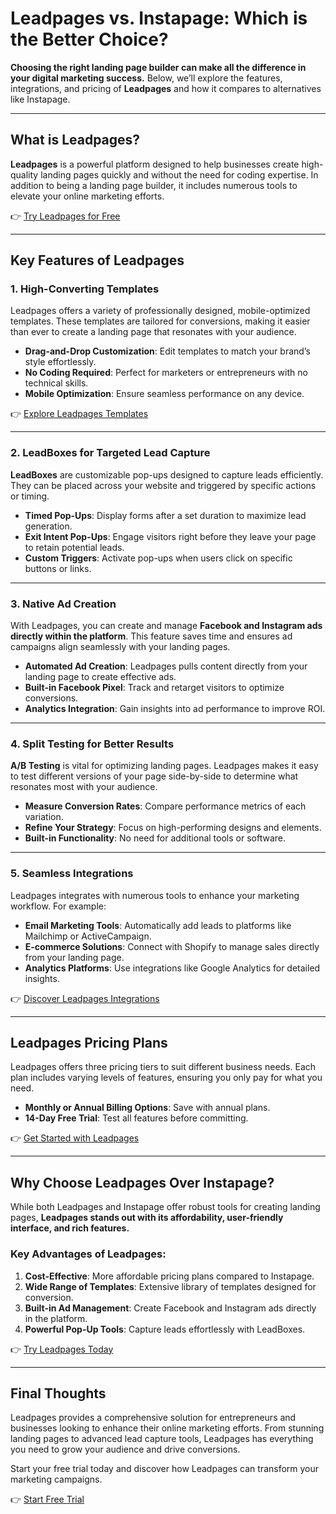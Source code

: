 # Leadpages vs. Instapage: Which is the Better Choice?

**Choosing the right landing page builder can make all the difference in your digital marketing success.** Below, we’ll explore the features, integrations, and pricing of **Leadpages** and how it compares to alternatives like Instapage.

---

## What is Leadpages?

**Leadpages** is a powerful platform designed to help businesses create high-quality landing pages quickly and without the need for coding expertise. In addition to being a landing page builder, it includes numerous tools to elevate your online marketing efforts.

👉 [Try Leadpages for Free](https://bit.ly/LEadPages)

---

## Key Features of Leadpages

### 1. High-Converting Templates
Leadpages offers a variety of professionally designed, mobile-optimized templates. These templates are tailored for conversions, making it easier than ever to create a landing page that resonates with your audience.

- **Drag-and-Drop Customization**: Edit templates to match your brand’s style effortlessly.
- **No Coding Required**: Perfect for marketers or entrepreneurs with no technical skills.
- **Mobile Optimization**: Ensure seamless performance on any device.

👉 [Explore Leadpages Templates](https://bit.ly/LEadPages)

---

### 2. LeadBoxes for Targeted Lead Capture
**LeadBoxes** are customizable pop-ups designed to capture leads efficiently. They can be placed across your website and triggered by specific actions or timing.

- **Timed Pop-Ups**: Display forms after a set duration to maximize lead generation.
- **Exit Intent Pop-Ups**: Engage visitors right before they leave your page to retain potential leads.
- **Custom Triggers**: Activate pop-ups when users click on specific buttons or links.

---

### 3. Native Ad Creation
With Leadpages, you can create and manage **Facebook and Instagram ads directly within the platform**. This feature saves time and ensures ad campaigns align seamlessly with your landing pages.

- **Automated Ad Creation**: Leadpages pulls content directly from your landing page to create effective ads.
- **Built-in Facebook Pixel**: Track and retarget visitors to optimize conversions.
- **Analytics Integration**: Gain insights into ad performance to improve ROI.

---

### 4. Split Testing for Better Results
**A/B Testing** is vital for optimizing landing pages. Leadpages makes it easy to test different versions of your page side-by-side to determine what resonates most with your audience.

- **Measure Conversion Rates**: Compare performance metrics of each variation.
- **Refine Your Strategy**: Focus on high-performing designs and elements.
- **Built-in Functionality**: No need for additional tools or software.

---

### 5. Seamless Integrations
Leadpages integrates with numerous tools to enhance your marketing workflow. For example:

- **Email Marketing Tools**: Automatically add leads to platforms like Mailchimp or ActiveCampaign.
- **E-commerce Solutions**: Connect with Shopify to manage sales directly from your landing page.
- **Analytics Platforms**: Use integrations like Google Analytics for detailed insights.

👉 [Discover Leadpages Integrations](https://bit.ly/LEadPages)

---

## Leadpages Pricing Plans

Leadpages offers three pricing tiers to suit different business needs. Each plan includes varying levels of features, ensuring you only pay for what you need.

- **Monthly or Annual Billing Options**: Save with annual plans.
- **14-Day Free Trial**: Test all features before committing.

👉 [Get Started with Leadpages](https://bit.ly/LEadPages)

---

## Why Choose Leadpages Over Instapage?

While both Leadpages and Instapage offer robust tools for creating landing pages, **Leadpages stands out with its affordability, user-friendly interface, and rich features.**

### Key Advantages of Leadpages:
1. **Cost-Effective**: More affordable pricing plans compared to Instapage.
2. **Wide Range of Templates**: Extensive library of templates designed for conversion.
3. **Built-in Ad Management**: Create Facebook and Instagram ads directly in the platform.
4. **Powerful Pop-Up Tools**: Capture leads effortlessly with LeadBoxes.

👉 [Try Leadpages Today](https://bit.ly/LEadPages)

---

## Final Thoughts

Leadpages provides a comprehensive solution for entrepreneurs and businesses looking to enhance their online marketing efforts. From stunning landing pages to advanced lead capture tools, Leadpages has everything you need to grow your audience and drive conversions.

Start your free trial today and discover how Leadpages can transform your marketing campaigns.

👉 [Start Free Trial](https://bit.ly/LEadPages)

